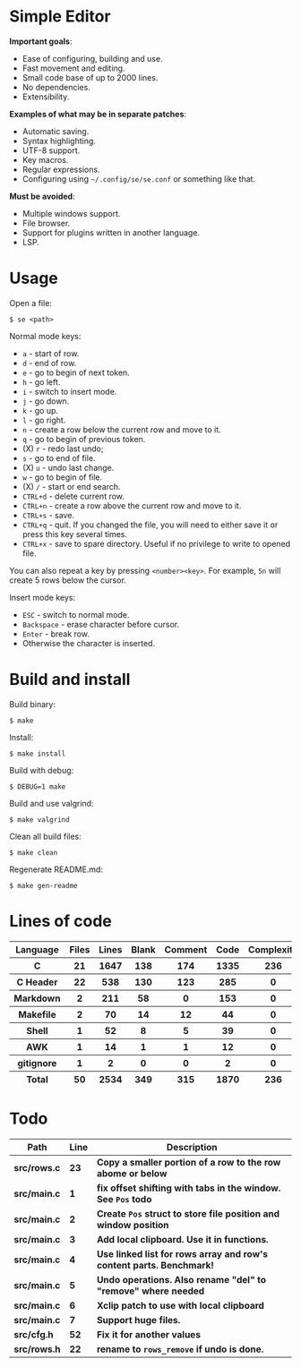 # Simple Editor

**Important goals**:

- Ease of configuring, building and use.
- Fast movement and editing.
- Small code base of up to 2000 lines.
- No dependencies.
- Extensibility.

**Examples of what may be in separate patches**:

- Automatic saving.
- Syntax highlighting.
- UTF-8 support.
- Key macros.
- Regular expressions.
- Configuring using `~/.config/se/se.conf` or something like that.

**Must be avoided**:

- Multiple windows support.
- File browser.
- Support for plugins written in another language.
- LSP.

# Usage

Open a file:

```
$ se <path>
```

Normal mode keys:

- `a` - start of row.
- `d` - end of row.
- `e` - go to begin of next token.
- `h` - go left.
- `i` - switch to insert mode.
- `j` - go down.
- `k` - go up.
- `l` - go right.
- `n` - create a row below the current row and move to it.
- `q` - go to begin of previous token.
- (X) `r` - redo last undo;
- `s` - go to end of file.
- (X) `u` - undo last change.
- `w` - go to begin of file.
- (X) `/` - start or end search.
- `CTRL+d` - delete current row.
- `CTRL+n` - create a row above the current row and move to it.
- `CTRL+s` - save.
- `CTRL+q` - quit. If you changed the file, you will need to either save it or press this key several times.
- `CTRL+x` - save to spare directory. Useful if no privilege to write to opened file.

You can also repeat a key by pressing `<number><key>`. For example, `5n` will create 5 rows below the cursor.

Insert mode keys:

- `ESC` - switch to normal mode.
- `Backspace` - erase character before cursor.
- `Enter` - break row.
- Otherwise the character is inserted.

# Build and install

Build binary:

```
$ make
```

Install:

```
$ make install
```

Build with debug:

```
$ DEBUG=1 make
```

Build and use valgrind:

```
$ make valgrind
```

Clean all build files:

```
$ make clean
```

Regenerate README.md:

```
$ make gen-readme
```


# Lines of code

<table id="scc-table">
	<thead><tr>
		<th>Language</th>
		<th>Files</th>
		<th>Lines</th>
		<th>Blank</th>
		<th>Comment</th>
		<th>Code</th>
		<th>Complexity</th>
		<th>Bytes</th>
	</tr></thead>
	<tbody><tr>
		<th>C</th>
		<th>21</th>
		<th>1647</th>
		<th>138</th>
		<th>174</th>
		<th>1335</th>
		<th>236</th>
		<th>35438</th>
	</tr><tr>
		<th>C Header</th>
		<th>22</th>
		<th>538</th>
		<th>130</th>
		<th>123</th>
		<th>285</th>
		<th>0</th>
		<th>11546</th>
	</tr><tr>
		<th>Markdown</th>
		<th>2</th>
		<th>211</th>
		<th>58</th>
		<th>0</th>
		<th>153</th>
		<th>0</th>
		<th>3754</th>
	</tr><tr>
		<th>Makefile</th>
		<th>2</th>
		<th>70</th>
		<th>14</th>
		<th>12</th>
		<th>44</th>
		<th>0</th>
		<th>1534</th>
	</tr><tr>
		<th>Shell</th>
		<th>1</th>
		<th>52</th>
		<th>8</th>
		<th>5</th>
		<th>39</th>
		<th>0</th>
		<th>1008</th>
	</tr><tr>
		<th>AWK</th>
		<th>1</th>
		<th>14</th>
		<th>1</th>
		<th>1</th>
		<th>12</th>
		<th>0</th>
		<th>220</th>
	</tr><tr>
		<th>gitignore</th>
		<th>1</th>
		<th>2</th>
		<th>0</th>
		<th>0</th>
		<th>2</th>
		<th>0</th>
		<th>11</th>
	</tr></tbody>
	<tfoot><tr>
		<th>Total</th>
		<th>50</th>
		<th>2534</th>
		<th>349</th>
		<th>315</th>
		<th>1870</th>
		<th>236</th>
    	<th>53511</th>
	</tr></tfoot>
	</table>

# Todo

|Path|Line|Description|
|-|-|-|
|**src/rows.c**|**23**|**Copy a smaller portion of a row to the row abome or below**|
|**src/main.c**|**1**|**fix offset shifting with tabs in the window. See `Pos` todo**|
|**src/main.c**|**2**|**Create `Pos` struct to store file position and window position**|
|**src/main.c**|**3**|**Add local clipboard. Use it in functions.**|
|**src/main.c**|**4**|**Use linked list for rows array and row's content parts. Benchmark!**|
|**src/main.c**|**5**|**Undo operations. Also rename "del" to "remove" where needed**|
|**src/main.c**|**6**|**Xclip patch to use with local clipboard**|
|**src/main.c**|**7**|**Support huge files.**|
|**src/cfg.h**|**52**|**Fix it for another values**|
|**src/rows.h**|**22**|**rename to `rows_remove` if undo is done.**|

